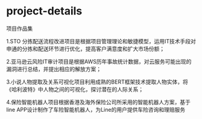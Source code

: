 # project-details
项目作品集

1.STO 分拣配送流程改进项目是根据项目管理理论和敏捷模型，运用IT技术手段对申通的分拣和配送环节进行优化，提高客户满意度和扩大市场份额；

2.亚马逊云风险IT审计项目是根据AWS历年事故统计数据，对云服务可能出现的漏洞进行总结，并提出相应的解放方案；

3.小说人物提取及关系可视化项目利用成熟的BERT框架技术提取人物实体，将《哈利波特》中人物之间的可视化，探讨潜在的人际关系；

4.保险智能机器人项目根据香港及海外保险公司所采用的智能机器人方案，基于line APP设计制作了车险智能机器人，为Line的用户提供车险咨询和理赔服务
